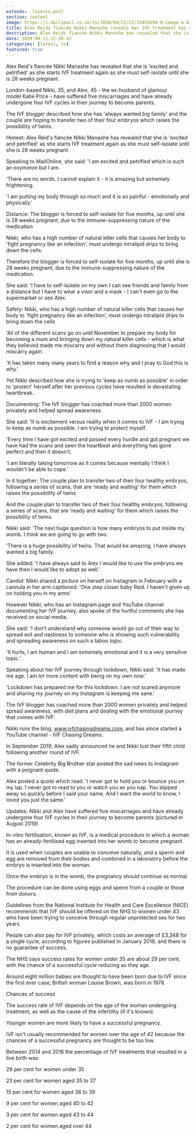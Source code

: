 ```yaml
---
extends: _layouts.post
section: content
image: https://i.dailymail.co.uk/1s/2020/09/21/22/33453698-0-image-a-82_1600722680630.jpg 
title: Alex Reids fiancée Nikki Manashe reveals her IVF treatment has started again 
description: Alex Reids fiancée Nikki Manashe has revealed that she is excited and petrified as she starts IVF treatment again as she must self-isolate until she is 28 weeks pregnant. 
date: 2020-09-21-22-20-43 
categories: [latest, tv] 
featured: true 
--- 
```

Alex Reid's fiancée Nikki Manashe has revealed that she is 'excited and petrified' as she starts IVF treatment again as she must self-isolate until she is 28 weeks pregnant.

London-based Nikki, 35, and Alex, 45 - the ex-husband of glamour model Katie Price - have suffered five miscarriages and have already undergone four IVF cycles in their journey to become parents. 

The IVF blogger described how she has 'always wanted big family' and the couple are hoping to transfer two of their four embryos which raises the possibility of twins. 

Honest: Alex Reid's fiancée Nikki Manashe has revealed that she is 'excited and petrified' as she starts IVF treatment again as she must self-isolate until she is 28 weeks pregnant



Speaking to MailOnline, she said: 'I am excited and petrified which is such an oxymoron but I am. 

'There are no words. I cannot explain it - it is amazing but extremely frightening.

'I am putting my body through so much and it is so painful - emotionally and physically.' 

Distance: The blogger is forced to self-isolate for five months, up until she is 28 weeks pregnant, due to the immune-suppressing nature of the medication

Nikki, who has a high number of natural killer cells that causes her body to 'fight pregnancy like an infection', must undergo intralipid drips to bring down the cells. 

Therefore the blogger is forced to self-isolate for five months, up until she is 28 weeks pregnant, due to the immune-suppressing nature of the medication.

She said: 'I have to self-isolate on my own I can see friends and family from a distance but I have to wear a visor and a mask - I can't even go to the supermarket or see Alex.

Safety: Nikki, who has a high number of natural killer cells that causes her body to 'fight pregnancy like an infection', must undergo intralipid drips to bring down the cells

'All of the different scans go on until November to prepare my body for becoming a mum and bringing down my natural killer cells - which is what they believed made me miscarry and without them diagnosing that I would miscarry again.

'It has taken many many years to find a reason why and I pray to God this is why.'  

Yet Nikki described how she is trying to 'keep as numb as possible' in order to 'protect' herself after her previous cycles have resulted in devastating heartbreak.

Documenting: The IVF blogger has coached more than 2000 women privately and helped spread awareness

She said: 'It is excitement versus reality when it comes to IVF - I am trying to keep as numb as possible. I am trying to protect myself. 

'Every time I have got excited and passed every hurdle and got pregnant we have had the scans and seen the heartbeat and everything has gone perfect and then it doesn't. 

'I am literally taking tomorrow as it comes because mentally I think I wouldn't be able to cope.' 

In it together: The couple plan to transfer two of their four healthy embryos, following a series of scans, that are 'ready and waiting' for them which raises the possibility of twins 

And the couple plan to transfer two of their four healthy embryos, following a series of scans, that are 'ready and waiting' for them which raises the possibility of twins.   

Nikki said: 'The next huge question is how many embryos to put inside my womb. I think we are going to go with two. 

'There is a huge possibility of twins. That would be amazing. I have always wanted a big family.

She added: 'I have always said to Alex I would like to use the embryos we have then I would like to adopt as well.' 

Candid: Nikki shared a picture on herself on Instagram in February with a cannula in her arm captioned: 'One step closer baby Reid. I haven't given up on holding you in my arms'

However Nikki, who has an Instagram page and YouTube channel documenting her IVF journey, also spoke of the hurtful comments she has received on social media.  

She said: 'I don't understand why someone would go out of their way to spread evil and nastiness to someone who is showing such vulnerability and spreading awareness on such a taboo topic. 

'It hurts, I am human and I am extremely emotional and it is a very sensitive topic.'

Speaking about her IVF journey through lockdown, Nikki said: 'It has made me age. I am lot more content with being on my own now.' 

'Lockdown has prepared me for this lockdown. I am not scared anymore and sharing my journey on my Instagram is keeping me sane.'   

The IVF blogger has coached more than 2000 women privately and helped spread awareness, with diet plans and dealing with the emotional journey that comes with IVF.  

Nikki runs the blog, www.ivfchasingdreams.com, and has since started a YouTube channel - IVF Chasing Dreams. 

In September 2019, Alex sadly announced he and Nikki lost their fifth child following another round of IVF. 

The former Celebrity Big Brother star posted the sad news to Instagram with a poignant quote. 

Alex posted a quote which read: 'I never got to hold you or bounce you on my lap. I never got to read to you or watch you as you nap. You slipped away so quickly before I said your name. And I want the world to know, I loved you just the same.'  

Updates: Nikki and Alex have suffered five miscarriages and have already undergone four IVF cycles in their journey to become parents (pictured in August 2019)

In-vitro fertilisation, known as IVF, is a medical procedure in which a woman has an already-fertilised egg inserted into her womb to become pregnant.

It is used when couples are unable to conceive naturally, and a sperm and egg are removed from their bodies and combined in a laboratory before the embryo is inserted into the woman.

Once the embryo is in the womb, the pregnancy should continue as normal.

The procedure can be done using eggs and sperm from a couple or those from donors.

Guidelines from the National Institute for Health and Care Excellence (NICE) recommends that IVF should be offered on the NHS to women under 43 who have been trying to conceive through regular unprotected sex for two years.

People can also pay for IVF privately, which costs an average of £3,348 for a single cycle, according to figures published in January 2018, and there is no guarantee of success.

The NHS says success rates for women under 35 are about 29 per cent, with the chance of a successful cycle reducing as they age.

Around eight million babies are thought to have been born due to IVF since the first ever case, British woman Louise Brown, was born in 1978.

Chances of success

The success rate of IVF depends on the age of the woman undergoing treatment, as well as the cause of the infertility (if it's known).

Younger women are more likely to have a successful pregnancy.

IVF isn't usually recommended for women over the age of 42 because the chances of a successful pregnancy are thought to be too low.

Between 2014 and 2016 the percentage of IVF treatments that resulted in a live birth was:

29 per cent for women under 35

23 per cent for women aged 35 to 37

15 per cent for women aged 38 to 39

9 per cent for women aged 40 to 42

3 per cent for women aged 43 to 44

2 per cent for women aged over 44

 

